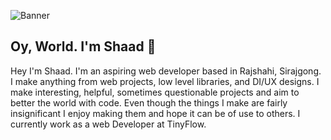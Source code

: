 ![Banner](https://raw.githubusercontent.com/nazmuz-shaad/nazmuz-shaad/main/assets/nazmuz-shaad-cover.gif)
## Oy, World. I'm Shaad 💾
Hey I'm Shaad. I'm an aspiring web developer based in Rajshahi, Sirajgong. I make anything from web projects, low level libraries, and DI/UX designs. I make interesting, helpful, sometimes questionable projects and aim to better the world with code. Even though the things I make are fairly insignificant I enjoy making them and hope it can be of use to others. I currently work as a web Developer at TinyFlow.


